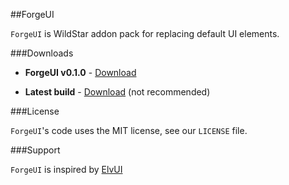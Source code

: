 ##ForgeUI

`ForgeUI` is WildStar addon pack for replacing default UI elements.

###Downloads

* **ForgeUI v0.1.0** - [Download](https://github.com/adamjedlicka/ForgeUI/releases/download/v0.1.0/ForgeUI_0.1.0.zip)

* **Latest build** - [Download](https://github.com/adamjedlicka/ForgeUI/archive/development.zip) (not recommended)

###License

`ForgeUI`'s code uses the MIT license, see our `LICENSE` file.

###Support

`ForgeUI` is inspired by [ElvUI](http://www.tukui.org/dl.php)
